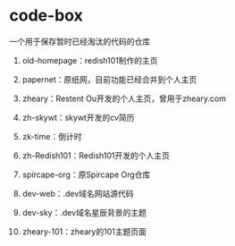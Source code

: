 # code-box

一个用于保存暂时已经淘汰的代码的仓库

1. old-homepage：redish101制作的主页

2. papernet：原纸网，目前功能已经合并到个人主页

3. zheary：Restent Ou开发的个人主页，曾用于zheary.com

4. zh-skywt：skywt开发的cv简历

5. zk-time：倒计时

6. zh-Redish101：Redish101开发的个人主页

7. spircape-org：原Spircape Org仓库

8. dev-web：.dev域名网站源代码

9. dev-sky：.dev域名星辰背景的主题

10. zheary-101：zheary的101主题页面
